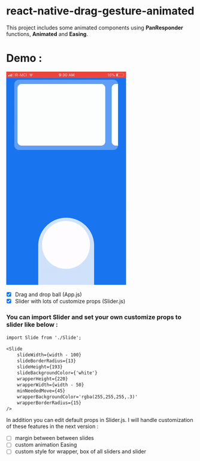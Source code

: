 # react-native-drag-gesture-animated
This project includes some animated components using **PanResponder** functions, **Animated** and **Easing**.
# Demo :
 ![alt tag](preview-anime.gif)
- [x] Drag and drop ball (App.js)
- [x] Slider with lots of customize props (Slider.js)
### You can import Slider and set your own customize props to slider like below :
```
import Slide from './Slide';
```
```
<Slide
    slideWidth={width - 100}
    slideBorderRadius={13}
    slideHeight={193}
    slideBackgroundColor={'white'}
    wrapperHeight={220}
    wrapperWidth={width - 50}
    minNeededMove={45}
    wrapperBackgroundColor='rgba(255,255,255,.3)'
    wrapperBorderRadius={15}
/>
```
In addition you can edit default props in Slider.js.
I will handle customization of these features in the next version :
- [ ] margin between between slides
- [ ] custom animation Easing
- [ ] custom style for wrapper, box of all sliders and slider